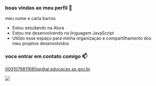 ### boas vindas ao meu perfil 💙

meu nome e carla barros

- Estou estudando na Alura
- Estou me desenvolvendo na linguagem JavaScript
- Utilizo esse espaço para minha organizaçao e compartilhamento dos meu projetos desenvolvidos

### voce entrar em contato comigo 📫

0001079811680sp@al.educacao.sp.gov.br



![](https://media1.tenor.com/m/zDUT9yR2Zz0AAAAd/big-buger-eat-buger.gif)
